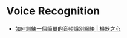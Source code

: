 # Voice Recognition

* [如何訓練一個簡單的音頻識別網絡 \| 機器之心](https://www.jiqizhixin.com/articles/2018-05-28-12)

